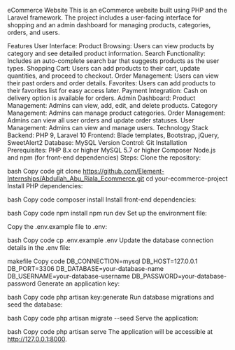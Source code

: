 eCommerce Website
This is an eCommerce website built using PHP and the Laravel framework. The project includes a user-facing interface for shopping and an admin dashboard for managing products, categories, orders, and users.

Features
User Interface:
Product Browsing: Users can view products by category and see detailed product information.
Search Functionality: Includes an auto-complete search bar that suggests products as the user types.
Shopping Cart: Users can add products to their cart, update quantities, and proceed to checkout.
Order Management: Users can view their past orders and order details.
Favorites: Users can add products to their favorites list for easy access later.
Payment Integration: Cash on delivery option is available for orders.
Admin Dashboard:
Product Management: Admins can view, add, edit, and delete products.
Category Management: Admins can manage product categories.
Order Management: Admins can view all user orders and update order statuses.
User Management: Admins can view and manage users.
Technology Stack
Backend: PHP 9, Laravel 10
Frontend: Blade templates, Bootstrap, jQuery, SweetAlert2
Database: MySQL
Version Control: Git
Installation
Prerequisites:
PHP 8.x or higher
MySQL 5.7 or higher
Composer
Node.js and npm (for front-end dependencies)
Steps:
Clone the repository:

bash
Copy code
git clone https://github.com/Element-Internships/Abdullah_Abu_Riala_Ecommerce.git
cd your-ecommerce-project
Install PHP dependencies:

bash
Copy code
composer install
Install front-end dependencies:

bash
Copy code
npm install
npm run dev
Set up the environment file:

Copy the .env.example file to .env:

bash
Copy code
cp .env.example .env
Update the database connection details in the .env file:

makefile
Copy code
DB_CONNECTION=mysql
DB_HOST=127.0.0.1
DB_PORT=3306
DB_DATABASE=your-database-name
DB_USERNAME=your-database-username
DB_PASSWORD=your-database-password
Generate an application key:

bash
Copy code
php artisan key:generate
Run database migrations and seed the database:

bash
Copy code
php artisan migrate --seed
Serve the application:

bash
Copy code
php artisan serve
The application will be accessible at http://127.0.0.1:8000.
